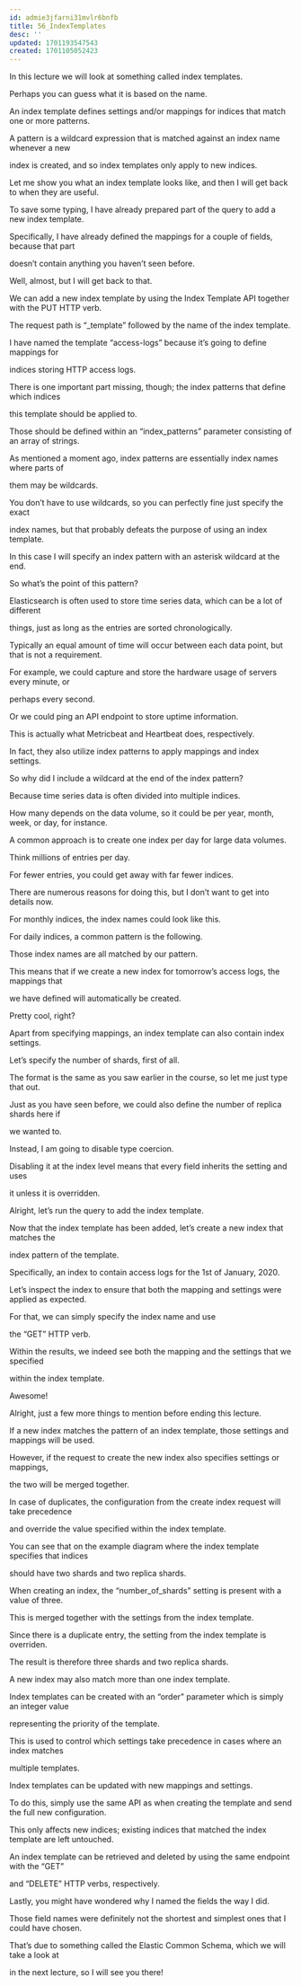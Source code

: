 ```yaml
---
id: admie3jfarni31mvlr6bnfb
title: 56_IndexTemplates
desc: ''
updated: 1701193547543
created: 1701105052423
---
```

In this lecture we will look at something called index templates.

Perhaps you can guess what it is based on the name.

An index template defines settings and/or mappings for indices that match one or more patterns.

A pattern is a wildcard expression that is matched against an index name whenever a new

index is created, and so index templates only apply to new indices.

Let me show you what an index template looks like, and then I will get back to when they are useful.

To save some typing, I have already prepared part of the query to add a new index template.

Specifically, I have already defined the mappings for a couple of fields, because that part

doesn’t contain anything you haven’t seen before.

Well, almost, but I will get back to that.

We can add a new index template by using the Index Template API together with the PUT HTTP verb.

The request path is “_template” followed by the name of the index template.

I have named the template “access-logs” because it’s going to define mappings for

indices storing HTTP access logs.

There is one important part missing, though; the index patterns that define which indices

this template should be applied to.

Those should be defined within an “index_patterns” parameter consisting of an array of strings.

As mentioned a moment ago, index patterns are essentially index names where parts of

them may be wildcards.

You don’t have to use wildcards, so you can perfectly fine just specify the exact

index names, but that probably defeats the purpose of using an index template.

In this case I will specify an index pattern with an asterisk wildcard at the end.

So what’s the point of this pattern?

Elasticsearch is often used to store time series data, which can be a lot of different

things, just as long as the entries are sorted chronologically.

Typically an equal amount of time will occur between each data point, but that is not a requirement.

For example, we could capture and store the hardware usage of servers every minute, or

perhaps every second.

Or we could ping an API endpoint to store uptime information.

This is actually what Metricbeat and Heartbeat does, respectively.

In fact, they also utilize index patterns to apply mappings and index settings.

So why did I include a wildcard at the end of the index pattern?

Because time series data is often divided into multiple indices.

How many depends on the data volume, so it could be per year, month, week, or day, for instance.

A common approach is to create one index per day for large data volumes.

Think millions of entries per day.

For fewer entries, you could get away with far fewer indices.

There are numerous reasons for doing this, but I don’t want to get into details now.

For monthly indices, the index names could look like this.

For daily indices, a common pattern is the following.

Those index names are all matched by our pattern.

This means that if we create a new index for tomorrow’s access logs, the mappings that

we have defined will automatically be created.

Pretty cool, right?

Apart from specifying mappings, an index template can also contain index settings.

Let’s specify the number of shards, first of all.

The format is the same as you saw earlier in the course, so let me just type that out.

Just as you have seen before, we could also define the number of replica shards here if

we wanted to.

Instead, I am going to disable type coercion.

Disabling it at the index level means that every field inherits the setting and uses

it unless it is overridden.

Alright, let’s run the query to add the index template.

Now that the index template has been added, let’s create a new index that matches the

index pattern of the template.

Specifically, an index to contain access logs for the 1st of January, 2020.

Let’s inspect the index to ensure that both the mapping and settings were applied as expected.

For that, we can simply specify the index name and use

the “GET” HTTP verb.

Within the results, we indeed see both the mapping and the settings that we specified

within the index template.

Awesome!

Alright, just a few more things to mention before ending this lecture.

If a new index matches the pattern of an index template, those settings and mappings will be used.

However, if the request to create the new index also specifies settings or mappings,

the two will be merged together.

In case of duplicates, the configuration from the create index request will take precedence

and override the value specified within the index template.

You can see that on the example diagram where the index template specifies that indices

should have two shards and two replica shards.

When creating an index, the “number_of_shards” setting is present with a value of three.

This is merged together with the settings from the index template.

Since there is a duplicate entry, the setting from the index template is overriden.

The result is therefore three shards and two replica shards.

A new index may also match more than one index template.

Index templates can be created with an “order” parameter which is simply an integer value

representing the priority of the template.

This is used to control which settings take precedence in cases where an index matches

multiple templates.

Index templates can be updated with new mappings and settings.

To do this, simply use the same API as when creating the template and send the full new configuration.

This only affects new indices; existing indices that matched the index template are left untouched.

An index template can be retrieved and deleted by using the same endpoint with the “GET”

and “DELETE” HTTP verbs, respectively.

Lastly, you might have wondered why I named the fields the way I did.

Those field names were definitely not the shortest and simplest ones that I could have chosen.

That’s due to something called the Elastic Common Schema, which we will take a look at

in the next lecture, so I will see you there!